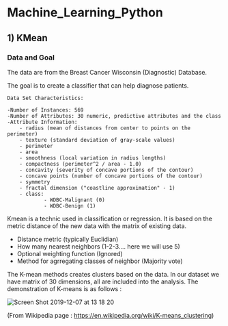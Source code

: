# Machine_Learning_Python
## 1) KMean 
### Data and Goal


The data are from the Breast Cancer Wisconsin (Diagnostic) Database.

The goal is to create a classifier that can help diagnose patients.

    Data Set Characteristics:

    -Number of Instances: 569
    -Number of Attributes: 30 numeric, predictive attributes and the class
    -Attribute Information:
        - radius (mean of distances from center to points on the perimeter)
        - texture (standard deviation of gray-scale values)
        - perimeter
        - area
        - smoothness (local variation in radius lengths)
        - compactness (perimeter^2 / area - 1.0)
        - concavity (severity of concave portions of the contour)
        - concave points (number of concave portions of the contour)
        - symmetry 
        - fractal dimension ("coastline approximation" - 1)
        - class:
                - WDBC-Malignant (0)
                - WDBC-Benign (1)


Kmean is a technic used in classification or regression. It is based on the metric distance of the new data with the matrix of existing data. 
- Distance metric (typically Euclidian) 
- How many nearest neighbors (1-2-3.... here we will use 5) 
- Optional weighting function (Ignored) 
- Method for agrregating classes of neighbor (Majority vote) 

The K-mean methods creates clusters based on the data. In our dataset we have matrix of 30 dimensions, all are included into the analysis. The demonstration of K-means is as follows : 

![Screen Shot 2019-12-07 at 13 18 20](https://user-images.githubusercontent.com/55028120/70374556-1fa1b680-18f4-11ea-89db-4fa2bbf6c20b.png)


(From Wikipedia page : https://en.wikipedia.org/wiki/K-means_clustering) 

